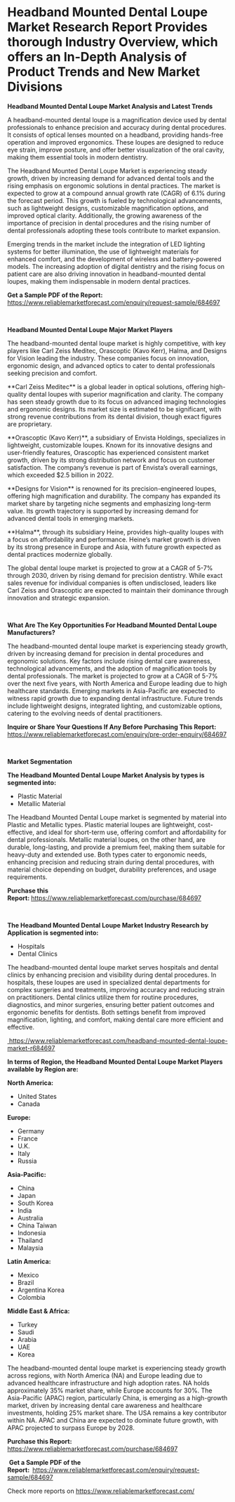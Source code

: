 <p><h1>Headband Mounted Dental Loupe Market Research Report Provides thorough Industry Overview, which offers an In-Depth Analysis of Product Trends and New Market Divisions</h1></p><p><strong>Headband Mounted Dental Loupe Market Analysis and Latest Trends</strong></p>
<p><p>A headband-mounted dental loupe is a magnification device used by dental professionals to enhance precision and accuracy during dental procedures. It consists of optical lenses mounted on a headband, providing hands-free operation and improved ergonomics. These loupes are designed to reduce eye strain, improve posture, and offer better visualization of the oral cavity, making them essential tools in modern dentistry.</p><p>The Headband Mounted Dental Loupe Market is experiencing steady growth, driven by increasing demand for advanced dental tools and the rising emphasis on ergonomic solutions in dental practices. The market is expected to grow at a compound annual growth rate (CAGR) of 6.1% during the forecast period. This growth is fueled by technological advancements, such as lightweight designs, customizable magnification options, and improved optical clarity. Additionally, the growing awareness of the importance of precision in dental procedures and the rising number of dental professionals adopting these tools contribute to market expansion.</p><p>Emerging trends in the market include the integration of LED lighting systems for better illumination, the use of lightweight materials for enhanced comfort, and the development of wireless and battery-powered models. The increasing adoption of digital dentistry and the rising focus on patient care are also driving innovation in headband-mounted dental loupes, making them indispensable in modern dental practices.</p></p>
<p><strong>Get a Sample PDF of the Report:&nbsp;</strong> <a href="https://www.reliablemarketforecast.com/enquiry/request-sample/684697?utm_campaign=1674&utm_medium=2&utm_source=Github&utm_content=ia&utm_term=20012025&utm_id=headband-mounted-dental-loupe">https://www.reliablemarketforecast.com/enquiry/request-sample/684697</a></p>
<p>&nbsp;</p>
<p><strong>Headband Mounted Dental Loupe Major Market Players</strong></p>
<p><p>The headband-mounted dental loupe market is highly competitive, with key players like Carl Zeiss Meditec, Orascoptic (Kavo Kerr), Halma, and Designs for Vision leading the industry. These companies focus on innovation, ergonomic design, and advanced optics to cater to dental professionals seeking precision and comfort.</p><p>**Carl Zeiss Meditec** is a global leader in optical solutions, offering high-quality dental loupes with superior magnification and clarity. The company has seen steady growth due to its focus on advanced imaging technologies and ergonomic designs. Its market size is estimated to be significant, with strong revenue contributions from its dental division, though exact figures are proprietary.</p><p>**Orascoptic (Kavo Kerr)**, a subsidiary of Envista Holdings, specializes in lightweight, customizable loupes. Known for its innovative designs and user-friendly features, Orascoptic has experienced consistent market growth, driven by its strong distribution network and focus on customer satisfaction. The company’s revenue is part of Envista’s overall earnings, which exceeded $2.5 billion in 2022.</p><p>**Designs for Vision** is renowned for its precision-engineered loupes, offering high magnification and durability. The company has expanded its market share by targeting niche segments and emphasizing long-term value. Its growth trajectory is supported by increasing demand for advanced dental tools in emerging markets.</p><p>**Halma**, through its subsidiary Heine, provides high-quality loupes with a focus on affordability and performance. Heine’s market growth is driven by its strong presence in Europe and Asia, with future growth expected as dental practices modernize globally.</p><p>The global dental loupe market is projected to grow at a CAGR of 5-7% through 2030, driven by rising demand for precision dentistry. While exact sales revenue for individual companies is often undisclosed, leaders like Carl Zeiss and Orascoptic are expected to maintain their dominance through innovation and strategic expansion.</p></p>
<p>&nbsp;</p>
<p><strong>What Are The Key Opportunities For Headband Mounted Dental Loupe Manufacturers?</strong></p>
<p><p>The headband-mounted dental loupe market is experiencing steady growth, driven by increasing demand for precision in dental procedures and ergonomic solutions. Key factors include rising dental care awareness, technological advancements, and the adoption of magnification tools by dental professionals. The market is projected to grow at a CAGR of 5-7% over the next five years, with North America and Europe leading due to high healthcare standards. Emerging markets in Asia-Pacific are expected to witness rapid growth due to expanding dental infrastructure. Future trends include lightweight designs, integrated lighting, and customizable options, catering to the evolving needs of dental practitioners.</p></p>
<p><strong>Inquire or Share Your Questions If Any Before Purchasing This Report:</strong> <a href="https://www.reliablemarketforecast.com/enquiry/pre-order-enquiry/684697?utm_campaign=1674&utm_medium=2&utm_source=Github&utm_content=ia&utm_term=20012025&utm_id=headband-mounted-dental-loupe">https://www.reliablemarketforecast.com/enquiry/pre-order-enquiry/684697</a></p>
<p>&nbsp;</p>
<p><strong>Market Segmentation</strong></p>
<p><strong>The Headband Mounted Dental Loupe Market Analysis by types is segmented into:</strong></p>
<p><ul><li>Plastic Material</li><li>Metallic Material</li></ul></p>
<p><p>The Headband Mounted Dental Loupe market is segmented by material into Plastic and Metallic types. Plastic material loupes are lightweight, cost-effective, and ideal for short-term use, offering comfort and affordability for dental professionals. Metallic material loupes, on the other hand, are durable, long-lasting, and provide a premium feel, making them suitable for heavy-duty and extended use. Both types cater to ergonomic needs, enhancing precision and reducing strain during dental procedures, with material choice depending on budget, durability preferences, and usage requirements.</p></p>
<p><strong>Purchase this Report:&nbsp;</strong><a href="https://www.reliablemarketforecast.com/purchase/684697?utm_campaign=1674&utm_medium=2&utm_source=Github&utm_content=ia&utm_term=20012025&utm_id=headband-mounted-dental-loupe">https://www.reliablemarketforecast.com/purchase/684697</a></p>
<p>&nbsp;</p>
<p><strong>The Headband Mounted Dental Loupe Market Industry Research by Application is segmented into:</strong></p>
<p><ul><li>Hospitals</li><li>Dental Clinics</li></ul></p>
<p><p>The headband-mounted dental loupe market serves hospitals and dental clinics by enhancing precision and visibility during dental procedures. In hospitals, these loupes are used in specialized dental departments for complex surgeries and treatments, improving accuracy and reducing strain on practitioners. Dental clinics utilize them for routine procedures, diagnostics, and minor surgeries, ensuring better patient outcomes and ergonomic benefits for dentists. Both settings benefit from improved magnification, lighting, and comfort, making dental care more efficient and effective.</p></p>
<p><a href="https://www.reliablemarketforecast.com/headband-mounted-dental-loupe-market-r684697?utm_campaign=1674&utm_medium=2&utm_source=Github&utm_content=ia&utm_term=20012025&utm_id=headband-mounted-dental-loupe">&nbsp;https://www.reliablemarketforecast.com/headband-mounted-dental-loupe-market-r684697</a></p>
<p><strong>In terms of Region, the Headband Mounted Dental Loupe Market Players available by Region are:</strong></p>
<p>
    <p> <strong> North America: </strong>
        <ul>
            <li>United States</li>
            <li>Canada</li>
        </ul>
        </p> 
    <p> <strong> Europe: </strong>
        <ul>
            <li>Germany</li>
            <li>France</li>
            <li>U.K.</li>
            <li>Italy</li>
            <li>Russia</li>
        </ul>
        </p> 
    <p> <strong> Asia-Pacific: </strong>
        <ul>
            <li>China</li>
            <li>Japan</li>
            <li>South Korea</li>
            <li>India</li>
            <li>Australia</li>
            <li>China Taiwan</li>
            <li>Indonesia</li>
            <li>Thailand</li>
            <li>Malaysia</li>
        </ul>
        </p> 
    <p> <strong> Latin America: </strong>
        <ul>
            <li>Mexico</li>
            <li>Brazil</li>
            <li>Argentina Korea</li>
            <li>Colombia</li>
        </ul>
        </p> 
    <p> <strong> Middle East & Africa: </strong>
        <ul>
            <li>Turkey</li>
            <li>Saudi</li>
            <li>Arabia</li>
            <li>UAE</li>
            <li>Korea</li>
        </ul>
    </p>
    </p>
<p><p>The headband-mounted dental loupe market is experiencing steady growth across regions, with North America (NA) and Europe leading due to advanced healthcare infrastructure and high adoption rates. NA holds approximately 35% market share, while Europe accounts for 30%. The Asia-Pacific (APAC) region, particularly China, is emerging as a high-growth market, driven by increasing dental care awareness and healthcare investments, holding 25% market share. The USA remains a key contributor within NA. APAC and China are expected to dominate future growth, with APAC projected to surpass Europe by 2028.</p></p>
<p><strong>Purchase this Report: </strong><a href="https://www.reliablemarketforecast.com/purchase/684697?utm_campaign=1674&utm_medium=2&utm_source=Github&utm_content=ia&utm_term=20012025&utm_id=headband-mounted-dental-loupe">https://www.reliablemarketforecast.com/purchase/684697</a></p>
<p>&nbsp;<strong>Get a Sample PDF of the Report:&nbsp;&nbsp;</strong><a href="https://www.reliablemarketforecast.com/enquiry/request-sample/684697?utm_campaign=1674&utm_medium=2&utm_source=Github&utm_content=ia&utm_term=20012025&utm_id=headband-mounted-dental-loupe">https://www.reliablemarketforecast.com/enquiry/request-sample/684697</a></p>
<p><strong></strong></p>
<p>Check more reports on <a href="https://www.reliablemarketforecast.com/?utm_campaign=1674&utm_medium=2&utm_source=Github&utm_content=ia&utm_term=20012025&utm_id=headband-mounted-dental-loupe">https://www.reliablemarketforecast.com/</a></p>